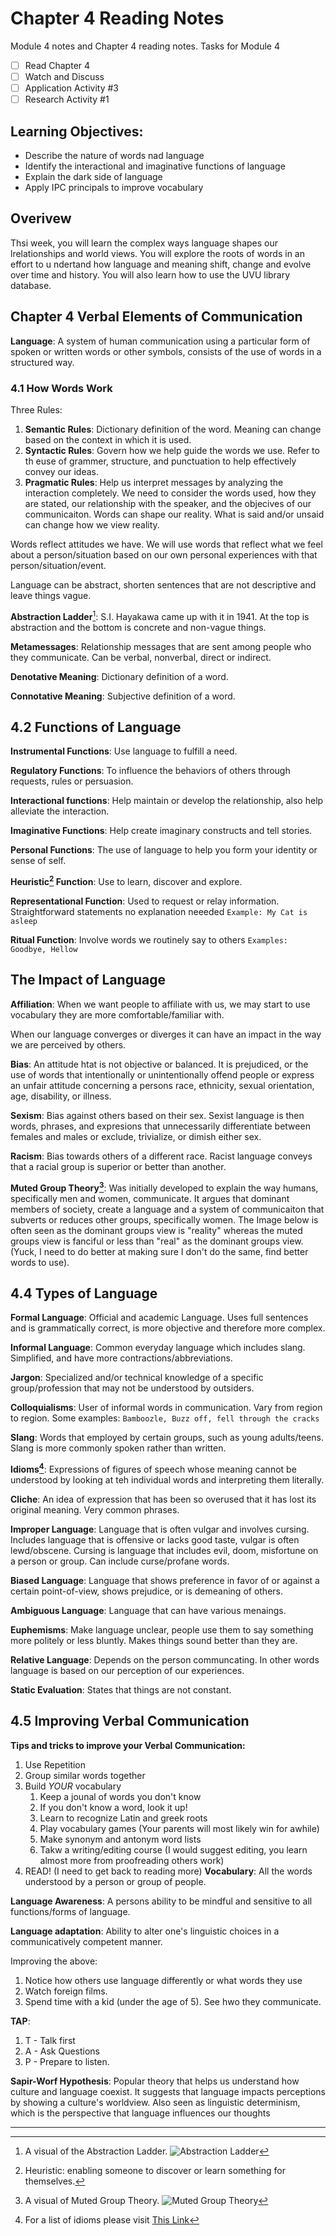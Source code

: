 # Chapter 4 Reading Notes
Module 4 notes and Chapter 4 reading notes.
Tasks for Module 4
- [ ] Read Chapter 4
- [ ] Watch and Discuss
- [ ] Application Activity #3
- [ ] Research Activity #1

## Learning Objectives: 
- Describe the nature of words nad language
- Identify the interactional and imaginative functions of language
- Explain the dark side of language
- Apply IPC principals to improve vocabulary

## Overivew
Thsi week, you will learn the complex ways language shapes our lrelationships and world views. You will explore the roots of words in an effort to u ndertand how language and meaning shift, change and evolve over time and history. You will also learn how to use the UVU library database. 

## Chapter 4 Verbal Elements of Communication
**Language**: A system of human communication using a particular form of spoken or written words or other symbols, consists of the use of words in a structured way.
### 4.1 How Words Work
Three Rules:
1. **Semantic Rules**: Dictionary definition of the word. Meaning can change based on the context in which it is used. 
2. **Syntactic Rules**: Govern how we help guide the words we use. Refer to th euse of grammer, structure, and punctuation to help effectively convey our ideas. 
3. **Pragmatic Rules**: Help us interpret messages by analyzing the interaction completely. We need to consider the words used, how they are stated, our relationship with the speaker, and the objecives of our communicaiton. 
Words can shape our reality. What is said and/or unsaid can change how we view reality. 

Words reflect attitudes we have. We will use words that reflect what we feel about a person/situation based on our own personal experiences with that person/situation/event. 

Language can be abstract, shorten sentences that are not descriptive and leave things vague. 

**Abstraction Ladder**[^1]: S.I. Hayakawa came up with it in 1941. At the top is abstraction and the bottom is concrete and non-vague things. 

**Metamessages**: Relationship messages that are sent among people who they communicate. Can be verbal, nonverbal, direct or indirect.

**Denotative Meaning**: Dictionary definition of a word.

**Connotative Meaning**: Subjective definition of a word. 

## 4.2 Functions of Language

**Instrumental Functions**: Use language to fulfill a need.

**Regulatory Functions**: To influence the behaviors of others through requests, rules or persuasion. 

**Interactional functions**: Help maintain or develop the relationship, also help alleviate the interaction.

**Imaginative Functions**: Help create imaginary constructs and tell stories. 

**Personal Functions**: The use of language to help you form your identity or sense of self.

**Heuristic[^2] Function**: Use to learn, discover and explore.

**Representational Function**: Used to request or relay information. Straightforward statements no explanation neeeded ```Example: My Cat is asleep```

**Ritual Function**: Involve words we routinely say to others ```Examples: Goodbye, Hellow```

## The Impact of Language

**Affiliation**: When we want people to affiliate with us, we may start to use vocabulary they are more comfortable/familiar with. 

When our language converges or diverges it can have an impact in the way we are perceived by others. 

**Bias**: An attitude htat is not objective or balanced. It is prejudiced, or the use of words that intentionally or unintentionally offend people or express an unfair attitude concerning a persons race, ethnicity, sexual orientation, age, disability, or illness. 

**Sexism**: Bias against others based on their sex. Sexist language is then words, phrases, and expresions that unnecessarily differentiate between females and males or exclude, trivialize, or dimish either sex.

**Racism**: Bias towards others of a different race. Racist language conveys that a racial group is superior or better than another. 

**Muted Group Theory[^3]**: Was initially developed to explain the way humans, specifically men and women, communicate. It argues that dominant members of society, create a language and a system of communicaiton that subverts or reduces other groups, specifically women. The Image below is often seen as the dominant groups view is "reality" whereas the muted groups view is fanciful or less than "real" as the dominant groups view. (Yuck, I need to do better at making sure I don't do the same, find better words to use). 

## 4.4 Types of Language

**Formal Language**: Official and academic Language. Uses full sentences and is grammatically correct, is more objective and therefore more complex. 

**Informal Language**: Common everyday language which includes slang. Simplified, and have more contractions/abbreviations. 

**Jargon**: Specialized and/or technical knowledge of a specific group/profession that may not be understood by outsiders. 

**Colloquialisms**: User of informal words in communication. Vary from region to region. Some examples: ```Bamboozle, Buzz off, fell through the cracks```

**Slang**: Words that employed by certain groups, such as young adults/teens. Slang is more commonly spoken rather than written.

**Idioms[^4]**: Expressions of figures of speech whose meaning cannot be understood by looking at teh individual words and interpreting them literally. 

**Cliche**: An idea of expression that has been so overused that it has lost its original meaning. Very common phrases. 

**Improper Language**: Language that is often vulgar and involves cursing. Includes language that is offensive or lacks good taste, vulgar is often lewd/obscene. Cursing is language that includes evil, doom, misfortune on a person or group. Can include curse/profane words.

**Biased Language**: Language that shows preference in favor of or against a certain point-of-view, shows prejudice, or is demeaning of others.

**Ambiguous Language**: Language that can have various menaings. 

**Euphemisms**: Make language unclear, people use them to say something more politely or less bluntly. Makes things sound better than they are. 

**Relative Language**: Depends on the person communcating. In other words language is based on our perception of our experiences. 

**Static Evaluation**: States that things are not constant. 

## 4.5 Improving Verbal Communication

**Tips and tricks to improve your Verbal Communication:**
1. Use Repetition
2. Group similar words together
3. Build *YOUR* vocabulary
    1. Keep a jounal of words you don't know
    2. If you don't know a word, look it up!
    3. Learn to recognize Latin and greek roots
    4. Play vocabulary games (Your parents will most likely win for awhile)
    5. Make synonym and antonym word lists
    6. Takw a writing/editing course (I would suggest editing, you learn almost more from proofreading others work)
4. READ! (I need to get back to reading more)
**Vocabulary**: All the words understood by a person or group of people.

**Language Awareness**: A persons ability to be mindful and sensitive to all functions/forms of language.

**Language adaptation**: Ability to alter one's linguistic choices in a communicatively competent manner.

Improving the above:
1. Notice how others use language differently or what words they use
2. Watch foreign films.
3. Spend time with a kid (under the age of 5). See hwo they communicate. 

**TAP**: 
1. T - Talk first
2. A - Ask Questions
3. P - Prepare to listen.

**Sapir-Worf Hypothesis**: Popular theory that helps us understand how culture and language coexist. It suggests that language impacts perceptions by showing a culture's worldview. Also seen as linguistic determinism, which is the perspective that language influences our thoughts

*****

[^1]: A visual of the Abstraction Ladder. ![Abstraction Ladder](./abstractionLadder.JPG)

[^2]: Heuristic: enabling someone to discover or learn something for themselves.

[^3]: A visual of Muted Group Theory. ![Muted Group Theory](./mutedGroupTheory.jpg)

[^4]: For a list of idioms please visit [This Link](https://tinyurl.com/rtxklo5)
